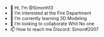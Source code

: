 - 👋 Hi, I’m @Simonh13
- 👀 I’m interested at the Fire Department 
- 🌱 I’m currently learning 3D Modeling
- 💞️ I’m looking to collaborate Whit No one 
- 📫 How to reach me Discord: Simon#2007

<!---
Simonh13/Simonh13 is a ✨ special ✨ repository because its `README.md` (this file) appears on your GitHub profile.
You can click the Preview link to take a look at your changes.
--->
